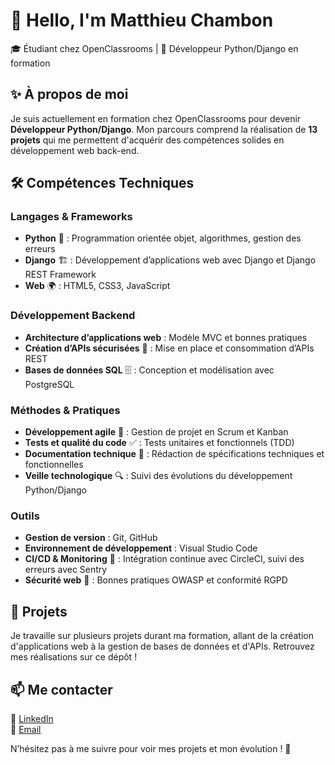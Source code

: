 # 👋 Hello, I'm Matthieu Chambon

🎓 Étudiant chez OpenClassrooms | 🚀 Développeur Python/Django en formation  

## ✨ À propos de moi  
Je suis actuellement en formation chez OpenClassrooms pour devenir **Développeur Python/Django**. Mon parcours comprend la réalisation de **13 projets** qui me permettent d'acquérir des compétences solides en développement web back-end.  

## 🛠 Compétences Techniques  

### **Langages & Frameworks**  
- **Python** 🐍 : Programmation orientée objet, algorithmes, gestion des erreurs
- **Django** 🏗️ : Développement d’applications web avec Django et Django REST Framework
- **Web** 🌍 : HTML5, CSS3, JavaScript

### **Développement Backend**  
- **Architecture d’applications web** : Modèle MVC et bonnes pratiques  
- **Création d’APIs sécurisées** 🔐 : Mise en place et consommation d’APIs REST  
- **Bases de données SQL** 🗄️ : Conception et modélisation avec PostgreSQL

### **Méthodes & Pratiques**  
- **Développement agile** 📌 : Gestion de projet en Scrum et Kanban  
- **Tests et qualité du code** ✅ : Tests unitaires et fonctionnels (TDD)  
- **Documentation technique** 📄 : Rédaction de spécifications techniques et fonctionnelles
- **Veille technologique** 🔍 : Suivi des évolutions du développement Python/Django

### **Outils**  
- **Gestion de version** : Git, GitHub
- **Environnement de développement** : Visual Studio Code
- **CI/CD & Monitoring** 🚀 : Intégration continue avec CircleCI, suivi des erreurs avec Sentry  
- **Sécurité web** 🔐 : Bonnes pratiques OWASP et conformité RGPD  

## 📌 Projets  
Je travaille sur plusieurs projets durant ma formation, allant de la création d'applications web à la gestion de bases de données et d'APIs. Retrouvez mes réalisations sur ce dépôt !  

## 📫 Me contacter  
💼 [LinkedIn](https://www.linkedin.com/in/matthieu-chambon-b713a41a2)  
📧 [Email](mailto:matthieu.chambon44@gmail.com)  

N’hésitez pas à me suivre pour voir mes projets et mon évolution ! 🚀  
